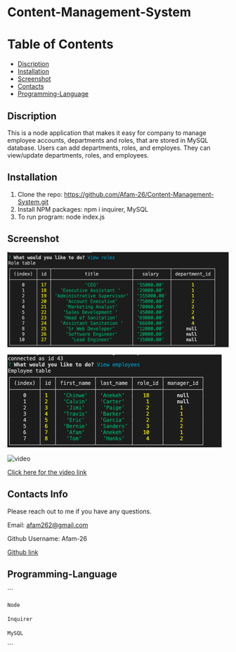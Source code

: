# Content-Management-System

# Table of Contents  

* [Discription](#discription)
* [Installation](#installation)
* [Screenshot](#screenshot)   
* [Contacts](#contacts)
* [Programming-Language](#programming-language)


## Discription   

This is a node application that makes it easy for company to manage employee accounts, departments and roles, that are stored in MySQL database. Users can add departments, roles, and employes. They can view/update departments, roles, and employees. 

## Installation 

1. Clone the repo: https://github.com/Afam-26/Content-Management-System.git
2. Install NPM packages: npm i inquirer, MySQL
3. To run program: node index.js


## Screenshot

![Front page](./assets/role.png)

![Front page](./assets/employee.png)

![video](./assets/video.gif)

[Click here for the video link](https://drive.google.com/file/d/1v0_m5qBjAkHcLmp_DahT-S7FSrtO4Qx7/view?usp=sharing)

 
## Contacts Info

Please reach out to me if you have any questions.

Email: afam262@gmail.com

Github Username: Afam-26

[Github link](https://github.com/Afam-26/Content-Management-System.git) 


## Programming-Language 
\`\`\`

    Node

    Inquirer 

    MySQL 
\`\`\`